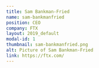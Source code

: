 ```yaml
---
title: Sam Bankman-Fried
name: sam-bankmanfried
position: CEO
company: FTX
layout: 2019_default
modal-id: 1
thumbnail: sam-bankmanfried.png
alt: Picture of Sam Bankman-Fried
link: https://ftx.com/
---
```

